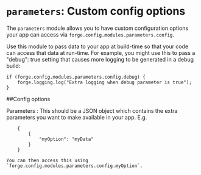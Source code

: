``parameters``: Custom config options
=====================================

The ``parameters`` module allows you to have custom configuration options your app can access via
``forge.config.modules.parameters.config``.

Use this module to pass data to your app at build-time so that your code can access that data at run-time. For example, you might use this to pass a "debug": true setting that causes more logging to be generated in a debug build:

	if (forge.config.modules.parameters.config.debug) {
		forge.logging.log("Extra logging when debug parameter is true");
	}

##Config options

Parameters
:	This should be a JSON object which contains the extra parameters you want to make available in your app. E.g.
	
		{
			{
				"myOption": "myData"
			}
		}

	You can then access this using `forge.config.modules.parameters.config.myOption`.
